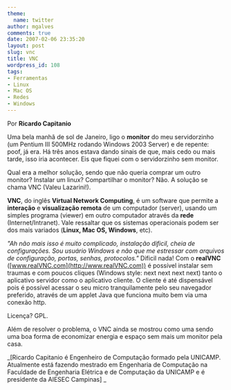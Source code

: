 ```yaml
---
theme:
  name: twitter
author: mgalves
comments: true
date: 2007-02-06 23:35:20
layout: post
slug: vnc
title: VNC
wordpress_id: 108
tags:
- Ferramentas
- Linux
- Mac OS
- Redes
- Windows
---
```


Por **Ricardo Capitanio**

Uma bela manhã de sol de Janeiro, ligo o **monitor** do meu servidorzinho (um Pentium III 500MHz rodando Windows 2003 Server) e de repente: poof, já era.  Há três anos estava dando sinais de que, mais cedo ou mais tarde, isso iria acontecer. Eis que fiquei com o servidorzinho sem monitor.

Qual era a melhor solução, sendo que  não queria comprar um outro monitor? Instalar um linux? Compartilhar o monitor? Não. A solução se chama VNC (Valeu Lazarini!).

**VNC**, do inglês **Virtual Network Computing**, é um software que permite a **interação** e **visualização remota** de um computador (server), usando um simples programa (viewer) em outro computador através da **rede** (Internet/Intranet). Vale ressaltar que os sistemas operacionais podem ser dos mais variados (**Linux, Mac OS, Windows**, etc).

_"Ah não mais isso é muito complicado, instalação dificil, cheia de configurações. Sou usuário Windows e não que me estressar com arquivos de configuração, portas, senhas, protocolos."_ Dificil nada! Com o **realVNC** ([www.realVNC.com](http://www.realVNC.com)) é possível instalar sem traumas e com poucos cliques (Windows style: next next next next) tanto o aplicativo servidor como o aplicativo cliente. O cliente é até dispensável pois é possível acessar o seu micro tranquilamente pelo seu navegador preferido, através de um applet Java que funciona muito bem via uma conexão http.

Licença? GPL.

Além de resolver o problema, o VNC ainda se mostrou como uma sendo uma boa forma de economizar energia e espaço sem mais um monitor pela casa.

_[Ricardo Capitanio é Engenheiro de Computação formado pela UNICAMP. Atualmente está fazendo mestrado em Engenharia de Computação na Faculdade de Engenharia Elétrica e de Computação da UNICAMP e é presidente da AIESEC Campinas] _
